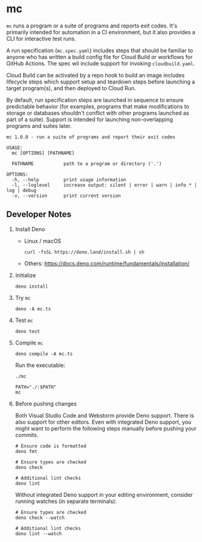 # mc

`mc` runs a program or a suite of programs and reports exit codes. It's
primarily intended for automation in a CI environment, but it also provides a
CLI for interactive test runs.

A run specification (`mc.spec.yaml`) includes steps that should be familiar to
anyone who has written a build config file for Cloud Build or workflows for
GitHub Actions. The spec wil include support for invoking `cloudbuild.yaml`.

Cloud Build can be activated by a repo hook to build an image includes lifecycle
steps which support setup and teardown steps before launching a target
program(s), and then deployed to Cloud Run.

By default, run specification steps are launched in sequence to ensure
predictable behavior (for examples, programs that make modifications to storage
or databases shouldn't conflict with other programs launched as part of a
suite). Support is intended for launching non-overlapping programs and suites
later.

```
mc 1.0.0 - run a suite of programs and report their exit codes

USAGE:
  mc [OPTIONS] [PATHNAME]

  PATHNAME           path to a program or directory ('.')

OPTIONS:
  -h, --help         print usage information
  -l, --loglevel     increase output: silent | error | warn | info * | log | debug
  -v, --version      print current version
```

## Developer Notes

1. Install Deno

   - Linux / macOS

     ```text
     curl -fsSL https://deno.land/install.sh | sh
     ```

   - Others: https://docs.deno.com/runtime/fundamentals/installation/

2. Initialize

   ```text
   deno install
   ```

3. Try `mc`

   ```text
   deno -A mc.ts
   ```

4. Test `mc`

   ```text
   deno test
   ```

5. Compile `mc`

   ```text
   deno compile -A mc.ts
   ```

   Run the executable:

   ```text
   ./mc
   ```

   ```text
   PATH="./:$PATH"
   mc
   ```

6. Before pushing changes

   Both Visual Studio Code and Webstorm provide Deno support. There is also
   support for other editors. Even with integrated Deno support, you might want
   to perform the following steps manually before pushing your commits.

   ```text
   # Ensure code is formatted
   deno fmt

   # Ensure types are checked
   deno check

   # Additional lint checks
   deno lint
   ```

   Without integrated Deno support in your editing environment, consider running
   watches (in separate terminals):

   ```text
   # Ensure types are checked
   deno check --watch

   # Additional lint checks
   deno lint --watch
   ```
